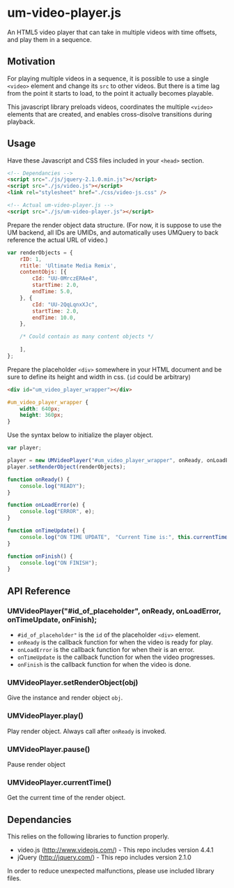 # um-video-player.js

An HTML5 video player that can take in multiple videos with time offsets, and play them in a sequence. 

## Motivation

For playing multiple videos in a sequence, it is possible to use a single `<video>` element and change its `src` to other videos. But there is a time lag from the point it starts to load, to the point it actually becomes playable.

This javascript library preloads videos, coordinates the multiple `<video>` elements that are created, and enables cross-disolve transitions during playback. 

## Usage

Have these Javascript and CSS files included in your `<head>` section.

```html
<!-- Dependancies -->
<script src="./js/jquery-2.1.0.min.js"></script>
<script src="./js/video.js"></script>
<link rel="stylesheet" href="./css/video-js.css" />

<!-- Actual um-video-player.js -->
<script src="./js/um-video-player.js"></script>
```

Prepare the render object data structure. (For now, it is suppose to use the UM backend, all IDs are UMIDs, and automatically uses UMQuery to back reference the actual URL of video.)

```javascript
var renderObjects = {
    rID: 1,
    rtitle: 'Ultimate Media Remix',
    contentObjs: [{
        cId: "UU-0MrczERAe4",
        startTime: 2.0,
        endTime: 5.0,
    }, {
        cId: "UU-2QqLqnxXJc",                
        startTime: 2.0,
        endTime: 10.0,
    }, 

    /* Could contain as many content objects */
    
    ],
};

```

Prepare the placeholder `<div>` somewhere in your HTML document and be sure to define its height and width in css. (`id` could be arbitrary)

```html
<div id="um_video_player_wrapper"></div>
```

```css
#um_video_player_wrapper {
    width: 640px;
    height: 360px;
}
```

Use the syntax below to initialize the player object.

```javascript
var player;

player = new UMVideoPlayer("#um_video_player_wrapper", onReady, onLoadError, onTimeUpdate, onFinish);
player.setRenderObject(renderObjects);

function onReady() {
    console.log("READY");
}

function onLoadError(e) {
    console.log("ERROR", e);
}

function onTimeUpdate() {
    console.log("ON TIME UPDATE",　"Current Time is:", this.currentTime());
}

function onFinish() {
    console.log("ON FINISH");
}
```

## API Reference

### UMVideoPlayer("#id_of_placeholder", onReady, onLoadError, onTimeUpdate, onFinish);

- `#id_of_placeholder"` is the `id` of the placeholder `<div>` element.
- `onReady` is the callback function for when the video is ready for play.
- `onLoadError` is the callback function for when their is an error.
- `onTimeUpdate` is the callback function for when the video progresses.
- `onFinish` is the callback function for when the video is done.

### UMVideoPlayer.setRenderObject(obj)

Give the instance and render object `obj`.

### UMVideoPlayer.play()

Play render object. Always call after `onReady` is invoked.

### UMVideoPlayer.pause()

Pause render object

### UMVideoPlayer.currentTime()

Get the current time of the render object.

## Dependancies

This relies on the following libraries to function properly.

- video.js (http://www.videojs.com/) - This repo includes version 4.4.1
- jQuery (http://jquery.com/) - This repo includes version 2.1.0

In order to reduce unexpected malfunctions, please use included library files.

